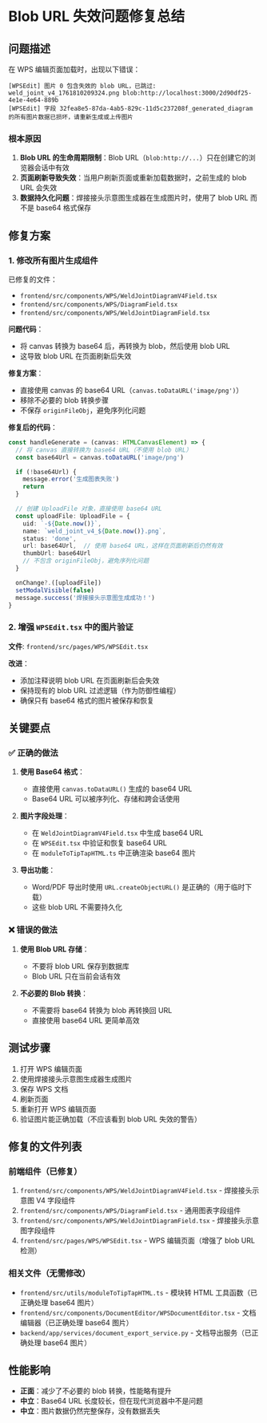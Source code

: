# Blob URL 失效问题修复总结

## 问题描述

在 WPS 编辑页面加载时，出现以下错误：

```
[WPSEdit] 图片 0 包含失效的 blob URL，已跳过: weld_joint_v4_1761810209324.png blob:http://localhost:3000/2d90df25-4e1e-4e64-889b
[WPSEdit] 字段 32fea8e5-87da-4ab5-829c-11d5c237208f_generated_diagram 的所有图片数据已损坏，请重新生成或上传图片
```

### 根本原因

1. **Blob URL 的生命周期限制**：Blob URL（`blob:http://...`）只在创建它的浏览器会话中有效
2. **页面刷新导致失效**：当用户刷新页面或重新加载数据时，之前生成的 blob URL 会失效
3. **数据持久化问题**：焊接接头示意图生成器在生成图片时，使用了 blob URL 而不是 base64 格式保存

## 修复方案

### 1. 修改所有图片生成组件

已修复的文件：
- `frontend/src/components/WPS/WeldJointDiagramV4Field.tsx`
- `frontend/src/components/WPS/DiagramField.tsx`
- `frontend/src/components/WPS/WeldJointDiagramField.tsx`

**问题代码**：
- 将 canvas 转换为 base64 后，再转换为 blob，然后使用 blob URL
- 这导致 blob URL 在页面刷新后失效

**修复方案**：
- 直接使用 canvas 的 base64 URL（`canvas.toDataURL('image/png')`）
- 移除不必要的 blob 转换步骤
- 不保存 `originFileObj`，避免序列化问题

**修复后的代码**：
```typescript
const handleGenerate = (canvas: HTMLCanvasElement) => {
  // 将 canvas 直接转换为 base64 URL（不使用 blob URL）
  const base64Url = canvas.toDataURL('image/png')

  if (!base64Url) {
    message.error('生成图表失败')
    return
  }

  // 创建 UploadFile 对象，直接使用 base64 URL
  const uploadFile: UploadFile = {
    uid: `-${Date.now()}`,
    name: `weld_joint_v4_${Date.now()}.png`,
    status: 'done',
    url: base64Url,  // 使用 base64 URL，这样在页面刷新后仍然有效
    thumbUrl: base64Url
    // 不包含 originFileObj，避免序列化问题
  }

  onChange?.([uploadFile])
  setModalVisible(false)
  message.success('焊接接头示意图生成成功！')
}
```

### 2. 增强 `WPSEdit.tsx` 中的图片验证

**文件**: `frontend/src/pages/WPS/WPSEdit.tsx`

**改进**：
- 添加注释说明 blob URL 在页面刷新后会失效
- 保持现有的 blob URL 过滤逻辑（作为防御性编程）
- 确保只有 base64 格式的图片被保存和恢复

## 关键要点

### ✅ 正确的做法

1. **使用 Base64 格式**：
   - 直接使用 `canvas.toDataURL()` 生成的 base64 URL
   - Base64 URL 可以被序列化、存储和跨会话使用

2. **图片字段处理**：
   - 在 `WeldJointDiagramV4Field.tsx` 中生成 base64 URL
   - 在 `WPSEdit.tsx` 中验证和恢复 base64 URL
   - 在 `moduleToTipTapHTML.ts` 中正确渲染 base64 图片

3. **导出功能**：
   - Word/PDF 导出时使用 `URL.createObjectURL()` 是正确的（用于临时下载）
   - 这些 blob URL 不需要持久化

### ❌ 错误的做法

1. **使用 Blob URL 存储**：
   - 不要将 blob URL 保存到数据库
   - Blob URL 只在当前会话有效

2. **不必要的 Blob 转换**：
   - 不需要将 base64 转换为 blob 再转换回 URL
   - 直接使用 base64 URL 更简单高效

## 测试步骤

1. 打开 WPS 编辑页面
2. 使用焊接接头示意图生成器生成图片
3. 保存 WPS 文档
4. 刷新页面
5. 重新打开 WPS 编辑页面
6. 验证图片能正确加载（不应该看到 blob URL 失效的警告）

## 修复的文件列表

### 前端组件（已修复）
1. `frontend/src/components/WPS/WeldJointDiagramV4Field.tsx` - 焊接接头示意图 V4 字段组件
2. `frontend/src/components/WPS/DiagramField.tsx` - 通用图表字段组件
3. `frontend/src/components/WPS/WeldJointDiagramField.tsx` - 焊接接头示意图字段组件
4. `frontend/src/pages/WPS/WPSEdit.tsx` - WPS 编辑页面（增强了 blob URL 检测）

### 相关文件（无需修改）
- `frontend/src/utils/moduleToTipTapHTML.ts` - 模块转 HTML 工具函数（已正确处理 base64 图片）
- `frontend/src/components/DocumentEditor/WPSDocumentEditor.tsx` - 文档编辑器（已正确处理 base64 图片）
- `backend/app/services/document_export_service.py` - 文档导出服务（已正确处理 base64 图片）

## 性能影响

- **正面**：减少了不必要的 blob 转换，性能略有提升
- **中立**：Base64 URL 长度较长，但在现代浏览器中不是问题
- **中立**：图片数据仍然完整保存，没有数据丢失

